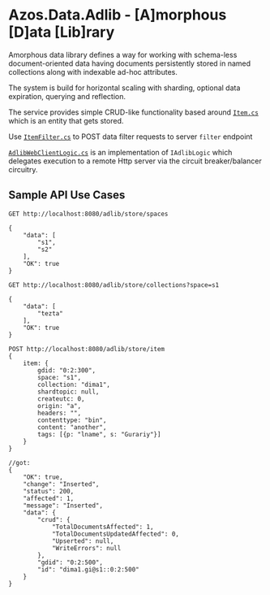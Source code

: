 ﻿# Azos.Data.Adlib - [A]morphous [D]ata [Lib]rary

Amorphous data library defines a way for working with schema-less document-oriented data
having documents persistently stored in named collections along with indexable ad-hoc 
attributes.

The system is build for horizontal scaling with sharding, optional data expiration, querying 
and reflection.

The service provides simple CRUD-like functionality based around [`Item.cs`](Item.cs)
which is an entity that gets stored.

Use [`ItemFilter.cs`](ItemFilter.cs) to POST data filter requests to server `filter`
endpoint


[`AdlibWebClientLogic.cs`](AdlibWebClientLogic.cs) is an implementation of `IAdlibLogic` which
delegates execution to a remote Http server via the circuit breaker/balancer circuitry.

## Sample API Use Cases

```
GET http://localhost:8080/adlib/store/spaces

{
	"data": [
		"s1",
		"s2"
	],
	"OK": true
}
```

```
GET http://localhost:8080/adlib/store/collections?space=s1

{
	"data": [
		"tezta"
	],
	"OK": true
}
```

```
POST http://localhost:8080/adlib/store/item
{
	item: {
		gdid: "0:2:300",
		space: "s1",
		collection: "dima1",
		shardtopic: null,
		createutc: 0,
		origin: "a",
		headers: "",
		contenttype: "bin",
		content: "another",
		tags: [{p: "lname", s: "Gurariy"}]
	}
}

//got:
{
	"OK": true,
	"change": "Inserted",
	"status": 200,
	"affected": 1,
	"message": "Inserted",
	"data": {
		"crud": {
			"TotalDocumentsAffected": 1,
			"TotalDocumentsUpdatedAffected": 0,
			"Upserted": null,
			"WriteErrors": null
		},
		"gdid": "0:2:500",
		"id": "dima1.gi@s1::0:2:500"
	}
}

```
